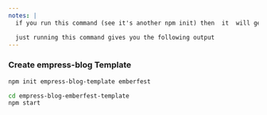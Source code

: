 ```yaml
---
notes: |
  if you run this command (see it's another npm init) then  it  will generate a new template addon for you and setup the development environment so that you can work on your styles without needing to mess with linking your addon into your blog. You just work on the styles and implementation, making the dummy app look how you want and then publish it somewhere

  just running this command gives you the following output
---
```


### Create empress-blog Template

```bash
npm init empress-blog-template emberfest

cd empress-blog-emberfest-template
npm start
```
